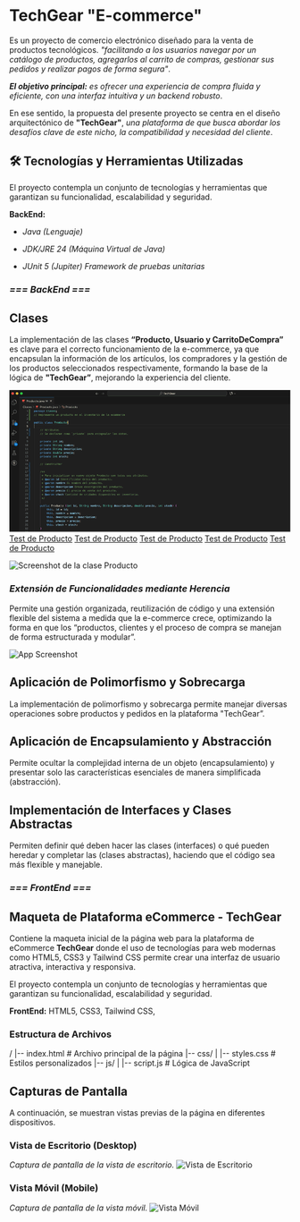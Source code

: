 
# TechGear "E-commerce"

Es un proyecto de comercio electrónico diseñado para la venta de productos tecnológicos. _"facilitando a los usuarios navegar por un catálogo de productos, agregarlos al carrito de compras, gestionar sus pedidos y realizar pagos de forma segura"_. 

_**El objetivo principal:**_ _es ofrecer una experiencia de compra fluida y eficiente, con una interfaz intuitiva y un backend robusto_.

En ese sentido, la propuesta del presente proyecto se centra en el diseño arquitectónico de **"TechGear"**, _una plataforma de que busca abordar los desafíos clave de este nicho, la compatibilidad y necesidad del cliente_.
## 🛠️ Tecnologías y Herramientas Utilizadas

El proyecto contempla un conjunto de tecnologías y herramientas que garantizan su funcionalidad, escalabilidad y seguridad.

**BackEnd:** 
- _Java (Lenguaje)_ 

- _JDK/JRE 24 (Máquina Virtual de Java)_

- _JUnit 5 (Jupiter) Framework de pruebas unitarias_
 

### _=== BackEnd ===_

## Clases
La implementación de las clases **“Producto, Usuario y CarritoDeCompra”** es clave para el correcto funcionamiento de la e-commerce, ya que encapsulan la información de los artículos, los compradores y la gestión de los productos seleccionados respectivamente, formando la base de la lógica de **"TechGear”**, mejorando la experiencia del cliente.

![Test de Producto](assets/Producto1.png)
[Test de Producto](assets/Producto2.png)
[Test de Producto](assets/Usuario1.png)
[Test de Producto](assets/Usuario2.png)
[Test de Producto](assets/Carrito1.png)
[Test de Producto](assets/Carrito2.png)


![Screenshot de la clase Producto](docs/images/Producto1.png)


### _Extensión de Funcionalidades mediante Herencia_
Permite una gestión organizada, reutilización de código y una extensión flexible del sistema a medida que la e-commerce crece, optimizando la forma en que los “productos, clientes y el proceso de compra se manejan de forma estructurada y modular”.

![App Screenshot](https://via.placeholder.com/468x300?text=App+Screenshot+Here)


## Aplicación de Polimorfismo y Sobrecarga
La implementación de polimorfismo y sobrecarga permite manejar diversas operaciones sobre productos y pedidos en la plataforma "TechGear”.

## Aplicación de Encapsulamiento y Abstracción
Permite ocultar la complejidad interna de un objeto (encapsulamiento) y presentar solo las características esenciales de manera simplificada (abstracción).

## Implementación de Interfaces y Clases Abstractas
Permiten definir qué deben hacer las clases (interfaces) o qué pueden heredar y completar las (clases abstractas), haciendo que el código sea más flexible y manejable.


### _=== FrontEnd ===_

## Maqueta de Plataforma eCommerce - TechGear
Contiene la maqueta inicial de la página web para la plataforma de eCommerce **TechGear** donde el uso de tecnologías para web modernas como HTML5, CSS3 y Tailwind CSS permite crear una interfaz de usuario atractiva, interactiva y responsiva.

El proyecto contempla un conjunto de tecnologías y herramientas que garantizan su funcionalidad, escalabilidad y seguridad.

**FrontEnd:** HTML5, CSS3, Tailwind CSS,


### Estructura de Archivos
/
|-- index.html      # Archivo principal de la página
|-- css/
|   |-- styles.css  # Estilos personalizados
|-- js/
|   |-- script.js   # Lógica de JavaScript


## Capturas de Pantalla
A continuación, se muestran vistas previas de la página en diferentes dispositivos.

### Vista de Escritorio (Desktop)
_Captura de pantalla de la vista de escritorio._
![Vista de Escritorio](ruta/a/tu/imagen_desktop.png)

### Vista Móvil (Mobile)
_Captura de pantalla de la vista móvil._
![Vista Móvil](ruta/a/tu/imagen_mobile.png)